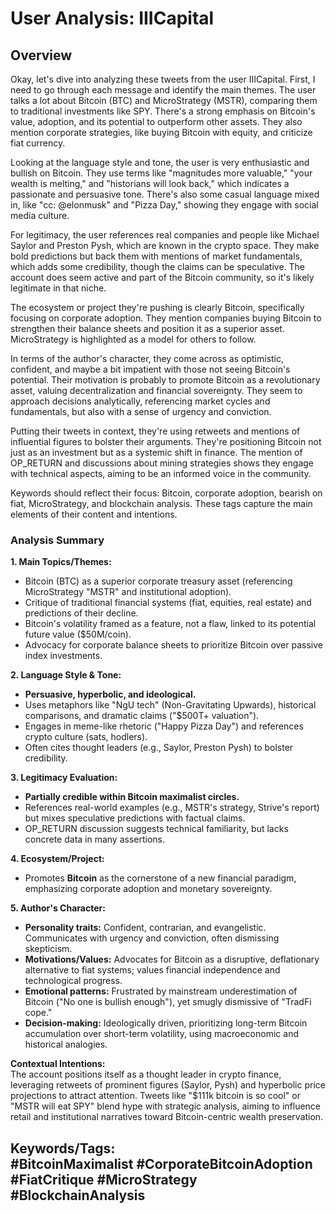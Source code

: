 # User Analysis: IIICapital

## Overview

<think>
Okay, let's dive into analyzing these tweets from the user IIICapital. First, I need to go through each message and identify the main themes. The user talks a lot about Bitcoin (BTC) and MicroStrategy (MSTR), comparing them to traditional investments like SPY. There's a strong emphasis on Bitcoin's value, adoption, and its potential to outperform other assets. They also mention corporate strategies, like buying Bitcoin with equity, and criticize fiat currency.

Looking at the language style and tone, the user is very enthusiastic and bullish on Bitcoin. They use terms like "magnitudes more valuable," "your wealth is melting," and "historians will look back," which indicates a passionate and persuasive tone. There's also some casual language mixed in, like "cc: @elonmusk" and "Pizza Day," showing they engage with social media culture.

For legitimacy, the user references real companies and people like Michael Saylor and Preston Pysh, which are known in the crypto space. They make bold predictions but back them with mentions of market fundamentals, which adds some credibility, though the claims can be speculative. The account does seem active and part of the Bitcoin community, so it's likely legitimate in that niche.

The ecosystem or project they're pushing is clearly Bitcoin, specifically focusing on corporate adoption. They mention companies buying Bitcoin to strengthen their balance sheets and position it as a superior asset. MicroStrategy is highlighted as a model for others to follow.

In terms of the author's character, they come across as optimistic, confident, and maybe a bit impatient with those not seeing Bitcoin's potential. Their motivation is probably to promote Bitcoin as a revolutionary asset, valuing decentralization and financial sovereignty. They seem to approach decisions analytically, referencing market cycles and fundamentals, but also with a sense of urgency and conviction.

Putting their tweets in context, they're using retweets and mentions of influential figures to bolster their arguments. They're positioning Bitcoin not just as an investment but as a systemic shift in finance. The mention of OP_RETURN and discussions about mining strategies shows they engage with technical aspects, aiming to be an informed voice in the community.

Keywords should reflect their focus: Bitcoin, corporate adoption, bearish on fiat, MicroStrategy, and blockchain analysis. These tags capture the main elements of their content and intentions.
</think>

### Analysis Summary  
**1. Main Topics/Themes:**  
- Bitcoin (BTC) as a superior corporate treasury asset (referencing MicroStrategy "MSTR" and institutional adoption).  
- Critique of traditional financial systems (fiat, equities, real estate) and predictions of their decline.  
- Bitcoin's volatility framed as a feature, not a flaw, linked to its potential future value ($50M/coin).  
- Advocacy for corporate balance sheets to prioritize Bitcoin over passive index investments.  

**2. Language Style & Tone:**  
- **Persuasive, hyperbolic, and ideological.**  
- Uses metaphors like "NgU tech" (Non-Gravitating Upwards), historical comparisons, and dramatic claims ("$500T+ valuation").  
- Engages in meme-like rhetoric ("Happy Pizza Day") and references crypto culture (sats, hodlers).  
- Often cites thought leaders (e.g., Saylor, Preston Pysh) to bolster credibility.  

**3. Legitimacy Evaluation:**  
- **Partially credible within Bitcoin maximalist circles.**  
- References real-world examples (e.g., MSTR's strategy, Strive's report) but mixes speculative predictions with factual claims.  
- OP_RETURN discussion suggests technical familiarity, but lacks concrete data in many assertions.  

**4. Ecosystem/Project:**  
- Promotes **Bitcoin** as the cornerstone of a new financial paradigm, emphasizing corporate adoption and monetary sovereignty.  

**5. Author's Character:**  
- **Personality traits:** Confident, contrarian, and evangelistic. Communicates with urgency and conviction, often dismissing skepticism.  
- **Motivations/Values:** Advocates for Bitcoin as a disruptive, deflationary alternative to fiat systems; values financial independence and technological progress.  
- **Emotional patterns:** Frustrated by mainstream underestimation of Bitcoin ("No one is bullish enough"), yet smugly dismissive of "TradFi cope."  
- **Decision-making:** Ideologically driven, prioritizing long-term Bitcoin accumulation over short-term volatility, using macroeconomic and historical analogies.  

**Contextual Intentions:**  
The account positions itself as a thought leader in crypto finance, leveraging retweets of prominent figures (Saylor, Pysh) and hyperbolic price projections to attract attention. Tweets like "$111k bitcoin is so cool" or "MSTR will eat SPY" blend hype with strategic analysis, aiming to influence retail and institutional narratives toward Bitcoin-centric wealth preservation.  

**Keywords/Tags:**  
#BitcoinMaximalist #CorporateBitcoinAdoption #FiatCritique #MicroStrategy #BlockchainAnalysis
---
